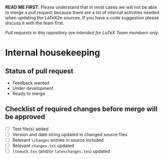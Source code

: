 **READ ME FIRST**: Please understand that in most cases we will not be able to merge a pull request because there are a lot of internal activities needed when updating the LaTeX2e sources. If you have a code suggestion please discuss it with the team first.

*Pull requests in this repository are intended for LaTeX Team members only.*

# Internal housekeeping

## Status of pull request

<!--- You might be creating this pull request hoping for feedback or intentionally half-way though the development process. Delete lines as needed. -->

- Feedback wanted 
- Under development
- Ready to merge

## Checklist of required changes before merge will be approved
- [ ] Test file(s) added
- [ ] Version and date string updated in changed source files
- [ ] Relevant `\changes` entries in source included
- [ ] Relevant `changes.txt` updated
- [ ] `ltnewsX.tex` (and/or `latexchanges.tex`) updated

